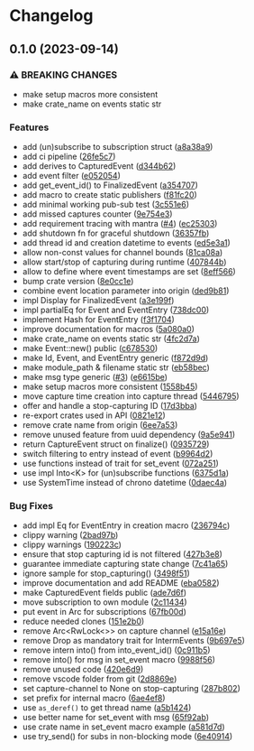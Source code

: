 # Changelog

## 0.1.0 (2023-09-14)


### ⚠ BREAKING CHANGES

* make setup macros more consistent
* make crate_name on events static str

### Features

* add (un)subscribe to subscription struct ([a8a38a9](https://github.com/mhatzl/evident/commit/a8a38a97af18df2475620d54f86f5651da7bd76c))
* add ci pipeline ([26fe5c7](https://github.com/mhatzl/evident/commit/26fe5c736910428f0d8a0de554357695ba790ea8))
* add derives to CapturedEvent ([d344b62](https://github.com/mhatzl/evident/commit/d344b6233a114ffc6cc8ac69cbe3ee9aa1498922))
* add event filter ([e052054](https://github.com/mhatzl/evident/commit/e0520544f859d8d0936016b2152e2f38f58c716f))
* add get_event_id() to FinalizedEvent ([a354707](https://github.com/mhatzl/evident/commit/a354707e6ed7fb879345a403fade0d39cec23ae9))
* add macro to create static publishers ([f81fc20](https://github.com/mhatzl/evident/commit/f81fc20fd0945e804f76bb560c5b8416702b2569))
* add minimal working pub-sub test ([3c551e6](https://github.com/mhatzl/evident/commit/3c551e640384230021aefc785c1b9d5f87a39365))
* add missed captures counter ([9e754e3](https://github.com/mhatzl/evident/commit/9e754e35fc405268bf4e1ecc6f9279f7a74aca4c))
* add requirement tracing with mantra ([#4](https://github.com/mhatzl/evident/issues/4)) ([ec25303](https://github.com/mhatzl/evident/commit/ec2530317523d65b545581ed57f81be3c5d890d6))
* add shutdown fn for graceful shutdown ([36357fb](https://github.com/mhatzl/evident/commit/36357fb838a2dffe008315c5df13beabbe432814))
* add thread id and creation datetime to events ([ed5e3a1](https://github.com/mhatzl/evident/commit/ed5e3a1415a14e9721673a4329b952cd7a162342))
* allow non-const values for channel bounds ([81ca08a](https://github.com/mhatzl/evident/commit/81ca08a3efee71d88aef102f388985ee86a8715b))
* allow start/stop of capturing during runtime ([407844b](https://github.com/mhatzl/evident/commit/407844b1a63a8bf8abfb9ce997ccfb54dfbfc60b))
* allow to define where event timestamps are set ([8eff566](https://github.com/mhatzl/evident/commit/8eff56628f1f14b1fb21a7a262972b7355f35d75))
* bump crate version ([8e0cc1e](https://github.com/mhatzl/evident/commit/8e0cc1eb6365a8ab3c5213617cb50fb9a1517c69))
* combine event location parameter into origin ([ded9b81](https://github.com/mhatzl/evident/commit/ded9b8154c3889d6085bfc87e16b1d7897c5c5fb))
* impl Display for FinalizedEvent ([a3e199f](https://github.com/mhatzl/evident/commit/a3e199f984f732abf49f059bae3b519584ee216f))
* impl partialEq for Event and EventEntry ([738dc00](https://github.com/mhatzl/evident/commit/738dc00e6c5810eb523bcd203071db70377ef24a))
* implement Hash for EventEntry ([f3f1704](https://github.com/mhatzl/evident/commit/f3f17047368abe1a09f343de38ac4d79d31e4d7e))
* improve documentation for macros ([5a080a0](https://github.com/mhatzl/evident/commit/5a080a08e1a7fa145edf0c0a0cf32511a93a6057))
* make crate_name on events static str ([4fc2d7a](https://github.com/mhatzl/evident/commit/4fc2d7a19d66595adbf6eb307c7e205f84b4923c))
* make Event::new() public ([c678530](https://github.com/mhatzl/evident/commit/c678530af7181d294905a6003c3659927a59425f))
* make Id, Event, and EventEntry generic ([f872d9d](https://github.com/mhatzl/evident/commit/f872d9de33c3d6e05eac6633d4b92403bf02f48c))
* make module_path & filename static str ([eb58bec](https://github.com/mhatzl/evident/commit/eb58bec70ac613074864a7826b16eeb041a456d1))
* make msg type generic ([#3](https://github.com/mhatzl/evident/issues/3)) ([e6615be](https://github.com/mhatzl/evident/commit/e6615be3a811a8641b1c0a536d78db67a9e3e272))
* make setup macros more consistent ([1558b45](https://github.com/mhatzl/evident/commit/1558b45f419837dcbf40283a6105a4f4276cc282))
* move capture time creation into capture thread ([5446795](https://github.com/mhatzl/evident/commit/54467958a30215bcce3d99cb4f0c926e92d1a408))
* offer and handle a stop-capturing ID ([17d3bba](https://github.com/mhatzl/evident/commit/17d3bba04cc6c1e3a02681f14bad44b923a3040a))
* re-export crates used in API ([0821e12](https://github.com/mhatzl/evident/commit/0821e12cc55abcb2ef6edeb22c03dc1c5486dcf9))
* remove crate name from origin ([6ee7a53](https://github.com/mhatzl/evident/commit/6ee7a53ea3b17e42005831f967bd6fc3d1834907))
* remove unused feature from uuid dependency ([9a5e941](https://github.com/mhatzl/evident/commit/9a5e9411ccea8db73e70faf816f56009e96a3ed1))
* return CaptureEvent struct on finalize() ([0935729](https://github.com/mhatzl/evident/commit/0935729fb3ed730d94b0908efb4b26174d241c74))
* switch filtering to entry instead of event ([b9964d2](https://github.com/mhatzl/evident/commit/b9964d26eeef95e56c66132ddc8a61ec55fd89a5))
* use functions instead of trait for set_event ([072a251](https://github.com/mhatzl/evident/commit/072a2519088eec6a845d58ace18559869d763f64))
* use impl Into&lt;K&gt; for (un)subscribe functions ([6375d1a](https://github.com/mhatzl/evident/commit/6375d1aed8095bfcbeb4afbc6c3e887aad160b3d))
* use SystemTime instead of chrono datetime ([0daec4a](https://github.com/mhatzl/evident/commit/0daec4a0237c08e672762310de06b23f31d3463a))


### Bug Fixes

* add impl Eq for EventEntry in creation macro ([236794c](https://github.com/mhatzl/evident/commit/236794c71d1cb262e7693130346a5dd17f5dd4f0))
* clippy warning ([2bad97b](https://github.com/mhatzl/evident/commit/2bad97bdda72f56df87c709dd718099c1163b577))
* clippy warnings ([190223c](https://github.com/mhatzl/evident/commit/190223c4a4dd1219b64368d930dded4743d965f1))
* ensure that stop capturing id is not filtered ([427b3e8](https://github.com/mhatzl/evident/commit/427b3e839ed16fc3659add69c93ad26e0100dd4f))
* guarantee immediate capturing state change ([7c41a65](https://github.com/mhatzl/evident/commit/7c41a657d829acbfcdd0b5291ed4c377abc1cc8c))
* ignore sample for stop_capturing() ([3498f51](https://github.com/mhatzl/evident/commit/3498f5182181596ee8baf615f536eb8ad6af5278))
* improve documentation and add README ([eba0582](https://github.com/mhatzl/evident/commit/eba058268ef8f9fcfbc05b96d0cf5022000cb420))
* make CapturedEvent fields public ([ade7d6f](https://github.com/mhatzl/evident/commit/ade7d6fc31e02bcb88da25503c95fc01ba8c835c))
* move subscription to own module ([2c11434](https://github.com/mhatzl/evident/commit/2c114344d1cb286c027a7c77f2ced98515a341a6))
* put event in Arc for subscriptions ([67fb00d](https://github.com/mhatzl/evident/commit/67fb00d4798beea54df87ec3f9183e0cf2911190))
* reduce needed clones ([151e2b0](https://github.com/mhatzl/evident/commit/151e2b0cb45551719818b9bb8ebc4cfec80102f2))
* remove Arc&lt;RwLock<&gt;> on capture channel ([e15a16e](https://github.com/mhatzl/evident/commit/e15a16eab8ee1475521f1bed342e3ad51dadb9b2))
* remove Drop as mandatory trait for IntermEvents ([9b697e5](https://github.com/mhatzl/evident/commit/9b697e5fa479e61c9f793a9c3d4e6f7879e5d370))
* remove intern into() from into_event_id() ([0c911b5](https://github.com/mhatzl/evident/commit/0c911b593c66f57021d19a4e1eda848c8023f728))
* remove into() for msg in set_event macro ([9988f56](https://github.com/mhatzl/evident/commit/9988f56bacd125a1422b48b03725a32ed1cd2da1))
* remove unused code ([420e6d9](https://github.com/mhatzl/evident/commit/420e6d970d4e1a2118865bcea86e86ed5a99c9d2))
* remove vscode folder from git ([2d8869e](https://github.com/mhatzl/evident/commit/2d8869e89878958e5a419526e875dbca23fb14cb))
* set capture-channel to None on stop-capturing ([287b802](https://github.com/mhatzl/evident/commit/287b8025209696b2972a5c2d122a696180aa3174))
* set prefix for internal macro ([6ae4ef8](https://github.com/mhatzl/evident/commit/6ae4ef81d91c1d80cda0bd64771db6044607d502))
* use `as_deref()` to get thread name ([a5b1424](https://github.com/mhatzl/evident/commit/a5b1424db324bbeaa475b3edec10349c7c956399))
* use better name for set_event with msg ([65f92ab](https://github.com/mhatzl/evident/commit/65f92ab9c84922a0cc2a6d6c62c0dcb4e17fa53a))
* use crate name in set_event macro example ([a581d7d](https://github.com/mhatzl/evident/commit/a581d7de894afc04311b60ce0f0cedd9fbcd9961))
* use try_send() for subs in non-blocking mode ([6e40914](https://github.com/mhatzl/evident/commit/6e40914691f295650b6b6a89af6c5ba16ec03727))
